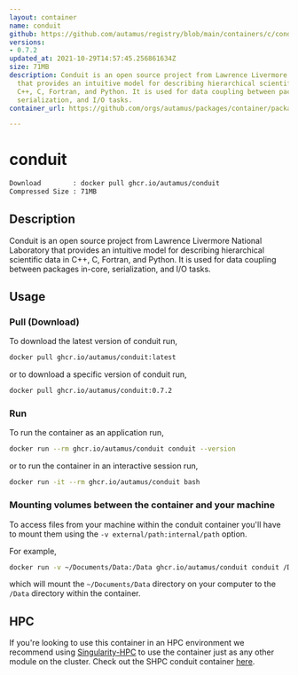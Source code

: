 ```yaml
---
layout: container
name: conduit
github: https://github.com/autamus/registry/blob/main/containers/c/conduit/spack.yaml
versions:
- 0.7.2
updated_at: 2021-10-29T14:57:45.256861634Z
size: 71MB
description: Conduit is an open source project from Lawrence Livermore National Laboratory
  that provides an intuitive model for describing hierarchical scientific data in
  C++, C, Fortran, and Python. It is used for data coupling between packages in-core,
  serialization, and I/O tasks.
container_url: https://github.com/orgs/autamus/packages/container/package/conduit

---
```

# conduit
```bash 
Download        : docker pull ghcr.io/autamus/conduit
Compressed Size : 71MB
```

## Description
Conduit is an open source project from Lawrence Livermore National Laboratory that provides an intuitive model for describing hierarchical scientific data in C++, C, Fortran, and Python. It is used for data coupling between packages in-core, serialization, and I/O tasks.

## Usage
### Pull (Download)
To download the latest version of conduit run,

```bash
docker pull ghcr.io/autamus/conduit:latest
```

or to download a specific version of conduit run,

```bash
docker pull ghcr.io/autamus/conduit:0.7.2
```
### Run
To run the container as an application run,
```bash
docker run --rm ghcr.io/autamus/conduit conduit --version
```

or to run the container in an interactive session run,
```bash
docker run -it --rm ghcr.io/autamus/conduit bash
```

### Mounting volumes between the container and your machine
To access files from your machine within the conduit container you'll have to mount them using the `-v external/path:internal/path` option.

For example,
```bash
docker run -v ~/Documents/Data:/Data ghcr.io/autamus/conduit conduit /Data/myData.csv
```
which will mount the `~/Documents/Data` directory on your computer to the `/Data` directory within the container.

## HPC
If you're looking to use this container in an HPC environment we recommend using [Singularity-HPC](https://singularity-hpc.readthedocs.io) to use the container just as any other module on the cluster. Check out the SHPC conduit container [here](https://singularityhub.github.io/singularity-hpc/r/ghcr.io-autamus-conduit/).